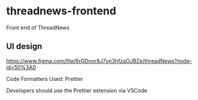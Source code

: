 # threadnews-frontend
Front end of ThreadNews

## UI design
https://www.figma.com/file/6rGDnor8J7vn3hfzaOJBZe/threadNews?node-id=50%3A0

Code Formatters Used: 
Prettier 

Developers should use the Prettier extension via VSCode 



